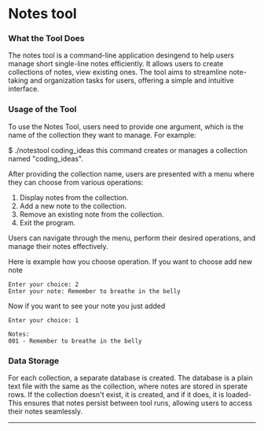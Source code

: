 # Notes tool

### What the Tool Does
The notes tool is a command-line application desingend to help users manage short single-line notes efficiently. It
allows users to create collections of notes, view existing ones. The tool aims to streamline note-taking and organization tasks for users, offering a simple and intuitive interface. 

### Usage of the Tool
To use the Notes Tool, users need to provide one argument, which is the name of the collection they want to manage. For example:

$ ./notestool coding_ideas
this command creates or manages a collection named "coding_ideas".

After providing the collection name, users are presented with a menu where they can choose from various operations:

1. Display notes from the collection.
2. Add a new note to the collection.
3. Remove an existing note from the collection.
4. Exit the program.

Users can navigate through the menu, perform their desired operations, and manage their notes effectively.

Here is example how you choose operation. If you want to choose add new note
```
Enter your choice: 2
Enter your note: Remember to breathe in the belly
```

Now if you want to see your note you just added

```
Enter your choice: 1

Notes:
001 - Remember to breathe in the belly
```

### Data Storage
For each collection, a separate database is created. The database is a plain text file with the same as the collection, where notes are stored in sperate rows. If the collection doesn't exist, it is created, and if it does, it is loaded- This ensures that notes persist between tool runs, allowing users to access their notes seamlessly.

---